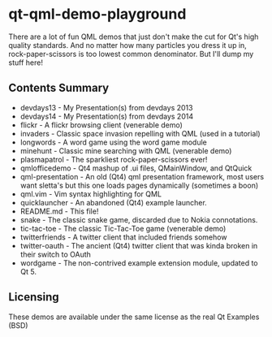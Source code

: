 # qt-qml-demo-playground

There are a lot of fun QML demos that just don't make the cut for Qt's high quality standards. And no matter how many particles you dress it up in, rock-paper-scissors is too lowest common denominator. But I'll dump my stuff here!

## Contents Summary
* devdays13 - My Presentation(s) from devdays 2013
* devdays14 - My Presentation(s) from devdays 2014
* flickr - A flickr browsing client (venerable demo)
* invaders - Classic space invasion repelling with QML (used in a tutorial)
* longwords - A word game using the word game module
* minehunt - Classic mine searching with QML (venerable demo)
* plasmapatrol - The sparkliest rock-paper-scissors ever!
* qmlofficedemo - Qt4 mashup of .ui files, QMainWindow, and QtQuick
* qml-presentation - An old (Qt4) qml presentation framework, most users want sletta's but this one loads pages dynamically (sometimes a boon)
* qml.vim - Vim syntax highlighting for QML
* quicklauncher - An abandoned (Qt4) example launcher.
* README.md - This file!
* snake - The classic snake game, discarded due to Nokia connotations.
* tic-tac-toe - The classic Tic-Tac-Toe game (venerable demo)
* twitterfriends - A twitter client that included friends somehow
* twitter-oauth - The ancient (Qt4) twitter client that was kinda broken in their switch to OAuth
* wordgame - The non-contrived example extension module, updated to Qt 5.

## Licensing

These demos are available under the same license as the real Qt Examples (BSD)
